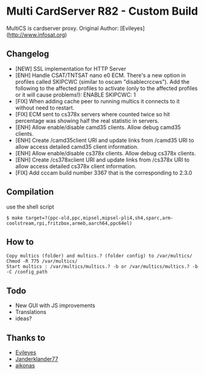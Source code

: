 # Multi CardServer R82 - Custom Build 

MultiCS is cardserver proxy.
Original Author: [Evileyes] (http://www.infosat.org)


## Changelog
- [NEW] SSL implementation for HTTP Server
- [ENH] Handle CSAT/TNTSAT nano e0 ECM. There's a new option in profiles called SKIPCWC (similar to oscam "disablecrccws"). Add the following to the affected profiles to activate (only to the affected profiles or it will cause problems!):
ENABLE SKIPCWC: 1
- [FIX] When adding cache peer to running multics it connects to it without need to restart.
- [FIX] ECM sent to cs378x servers where counted twice so hit percentage was showing half the real statistic in servers.
- [ENH] Allow enable/disable camd35 clients. Allow debug camd35 clients.
- [ENH] Create /camd35client URI and update links from /camd35 URI to allow access detailed camd35 client information.
- [ENH] Allow enable/disable cs378x clients. Allow debug cs378x clients.
- [ENH] Create /cs378xclient URI and update links from /cs378x URI to allow access detailed cs378x client information.
- [FIX] Add cccam build number 3367 that is the corresponding to 2.3.0

## Compilation 
use the shell script
```
$ make target=?(ppc-old,ppc,mipsel,mipsel-pli4,sh4,sparc,arm-coolstream,rpi,fritzbox,armeb,aarch64,ppc64el)
```


## How to

```
Copy multics (folder) and multics.? (folder config) to /var/multics/
Chmod -R 775 /var/multics/
Start multics : /var/multics/multics.? -b or /var/multics/multics.? -b -C /config_path
```  

## Todo

- New GUI with JS improvements
- Translations
- ideas?


## Thanks to
- [Evileyes](http://www.infosat.org)
- [Janderklander77](https://github.com/janderklander77)
- [aikonas](http://multics.info/members/aikonas.14048/)